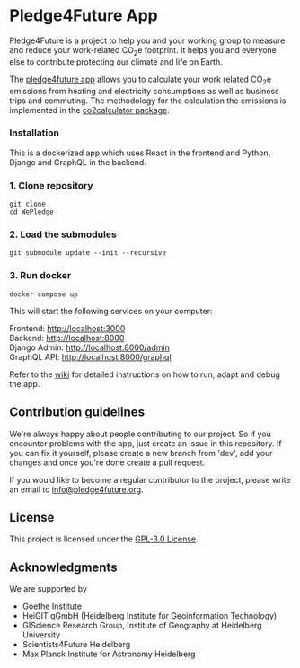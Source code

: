 # Pledge4Future App

Pledge4Future is a project to help you and your working group to measure and reduce your work-related CO<sub>2</sub>e footprint. It helps you and everyone else to contribute protecting our climate and life on Earth.

The [pledge4future app](https://pledge4future.org) allows you to calculate your work related CO<sub>2</sub>e emissions from heating and electricity consumptions as well as business trips and commuting. The methodology for the calculation the emissions is implemented in the [co2calculator package](https://github.com/pledge4future/co2calculator).

### Installation

This is a dockerized app which uses React in the frontend and Python, Django and GraphQL in the backend.

### 1. Clone repository 

```
git clone 
cd WePledge
```

### 2. Load the submodules

```
git submodule update --init --recursive
```

### 3. Run docker

```
docker compose up
```

This will start the following services on your computer:

Frontend: [http://localhost:3000](http://localhost:3000)  
Backend: [http://localhost:8000](http://localhost:8000)  
Django Admin: [http://localhost:8000/admin](http://localhost:8000/admin)  
GraphQL API: [http://localhost:8000/graphql](http://localhost:8000/graphql)  

Refer to the [wiki](https://github.com/pledge4future/WePledge/wiki) for detailed instructions on how to run, adapt and debug the app.

## Contribution guidelines 

We're always happy about people contributing to our project. So if you encounter problems with the app, just create an issue in this repository. If you can fix it yourself, please create a new branch from 'dev', add your changes and once you're done create a pull request. 

If you would like to become a regular contributor to the project, please write an email to [info@pledge4future.org](mailto:info@pledge4future.org).

## License

This project is licensed under the [GPL-3.0 License](./LICENSE).

## Acknowledgments

We are supported by

- Goethe Institute
- HeiGIT gGmbH (Heidelberg Institute for Geoinformation Technology)
- GIScience Research Group, Institute of Geography at Heidelberg University
- Scientists4Future Heidelberg
- Max Planck Institute for Astronomy Heidelberg

